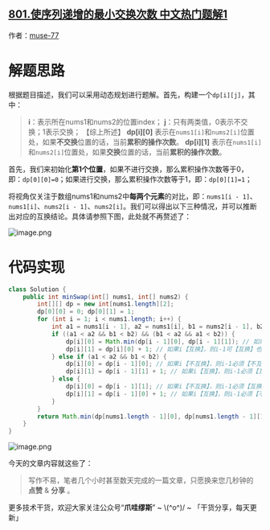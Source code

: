 ## [801.使序列递增的最小交换次数 中文热门题解1](https://leetcode.cn/problems/minimum-swaps-to-make-sequences-increasing/solutions/100000/zhua-wa-mou-si-tu-jie-leetcode-by-muse-7-kmio)

作者：[muse-77](https://leetcode.cn/u/muse-77)


# 解题思路
根据题目描述，我们可以采用动态规划进行题解。首先，构建一个`dp[i][j]`，其中：
> **i**：表示所在nums1和nums2的位置index；
> **j**：只有两类值，0表示不交换；1表示交换；
> 【综上所述】
> **dp[i][0]** 表示在`nums1[i]`和`nums2[i]`位置处，如果**不交换**位置的话，当前**累积的操作次数**。
> **dp[i][1]** 表示在`nums1[i]`和`nums2[i]`位置处，如果**交换**位置的话，当前**累积的操作次数**。

首先，我们来初始化**第1个位置**，如果不进行交换，那么累积操作次数等于0，即：`dp[0][0]=0`；如果进行交换，那么累积操作次数等于1，即：`dp[0][1]=1`；

将视角仅关注于数组nums1和nums2中**每两个元素**的对比，即：`nums1[i - 1]`、`nums1[i]`、`nums2[i - 1]`、`nums2[i]`。我们可以得出以下三种情况，并可以推断出对应的互换结论。具体请参照下图，此处就不再赘述了：

![image.png](https://pic.leetcode-cn.com/1665364024-ODjUif-image.png)


# 代码实现
```java
class Solution {
    public int minSwap(int[] nums1, int[] nums2) {
        int[][] dp = new int[nums1.length][2];
        dp[0][0] = 0; dp[0][1] = 1;
        for (int i = 1; i < nums1.length; i++) {
            int a1 = nums1[i - 1], a2 = nums1[i], b1 = nums2[i - 1], b2 = nums2[i];
            if ((a1 < a2 && b1 < b2) && (b1 < a2 && a1 < b2)) {
                dp[i][0] = Math.min(dp[i - 1][0], dp[i - 1][1]); // 如果i【不互换】，则i-1可【互换】也可【不互换】
                dp[i][1] = dp[i][0] + 1; // 如果i【互换】，则i-1可【互换】也可【不互换】
            } else if (a1 < a2 && b1 < b2) {
                dp[i][0] = dp[i - 1][0]; // 如果i【不互换】，则i-1必须【不互换】
                dp[i][1] = dp[i - 1][1] + 1; // 如果i【互换】，则i-1必须【互换】
            } else {
                dp[i][0] = dp[i - 1][1]; // 如果i【不互换】，则i-1必须【互换】
                dp[i][1] = dp[i - 1][0] + 1; // 如果i【互换】，则i-1必须【不互换】
            }
        }
        return Math.min(dp[nums1.length - 1][0], dp[nums1.length - 1][1]);
    }
}
```

![image.png](https://pic.leetcode-cn.com/1665364030-KPDQFF-image.png)

今天的文章内容就这些了：

> 写作不易，笔者几个小时甚至数天完成的一篇文章，只愿换来您几秒钟的 **点赞** & **分享** 。

更多技术干货，欢迎大家关注公众号“**爪哇缪斯**” ~ \\(^o^)/ ~ 「干货分享，每天更新」